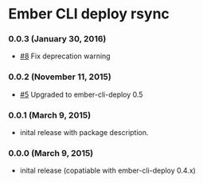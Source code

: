 # Ember CLI deploy rsync

### 0.0.3 (January 30, 2016)
- [#8](https://github.com/arenoir/ember-cli-deploy-rsync/pull/8) Fix deprecation warning

### 0.0.2 (November 11, 2015)
- [#5](https://github.com/arenoir/ember-cli-deploy-rsync/pull/5) Upgraded to ember-cli-deploy 0.5

### 0.0.1 (March 9, 2015)
- inital release with package description.

### 0.0.0 (March 9, 2015)
- inital release (copatiable with ember-cli-deploy 0.4.x)
